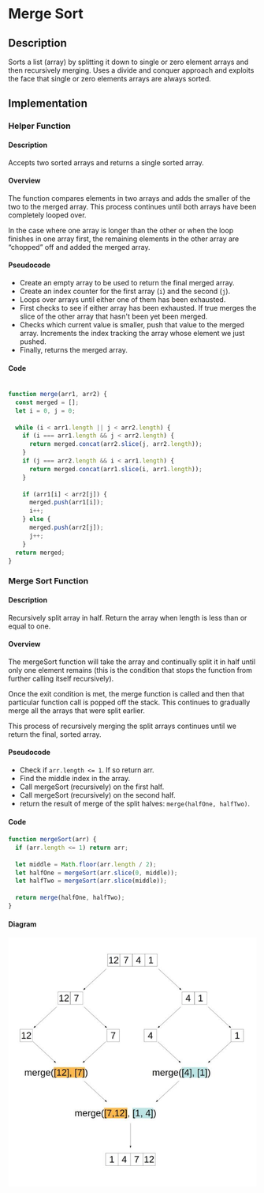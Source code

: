 # Merge Sort

## Description

Sorts a list (array) by splitting it down to single or zero element arrays and then recursively merging. Uses a divide and conquer approach and exploits the face that single or zero elements arrays are always sorted.

## Implementation

### Helper Function

#### Description

Accepts two sorted arrays and returns a single sorted array.

#### Overview

The function compares elements in two arrays and adds the smaller of the two to the merged array. This process continues until both arrays have been completely looped over.

In the case where one array is longer than the other or when the loop finishes in one array first, the remaining elements in the other array are “chopped” off and added the merged array.

#### Pseudocode

- Create an empty array to be used to return the final merged array.
- Create an index counter for the first array (`i`) and the second (`j`).
- Loops over arrays until either one of them has been exhausted.
- First checks to see if either array has been exhausted. If true merges the slice of the other array that hasn't been yet been merged.
- Checks which current value is smaller, push that value to the merged array. Increments the index tracking the array whose element we just pushed.
- Finally, returns the merged array.

#### Code

```javascript

function merge(arr1, arr2) {
  const merged = [];
  let i = 0, j = 0;

  while (i < arr1.length || j < arr2.length) {
    if (i === arr1.length && j < arr2.length) {
      return merged.concat(arr2.slice(j, arr2.length));
    }
    if (j === arr2.length && i < arr1.length) {
      return merged.concat(arr1.slice(i, arr1.length));
    }

    if (arr1[i] < arr2[j]) {
      merged.push(arr1[i]);
      i++;
    } else {
      merged.push(arr2[j]);
      j++;
    }
  return merged;
}
```

### Merge Sort Function

#### Description

Recursively split array in half. Return the array when length is less than or equal to one.

#### Overview

The mergeSort function will take the array and continually split it in half until only one element remains (this is the condition that stops the function from further calling itself recursively).

Once the exit condition is met, the merge function is called and then that particular function call is popped off the stack. This continues to gradually merge all the arrays that were split earlier.

This process of recursively merging the split arrays continues until we return the final, sorted array.

#### Pseudocode

- Check if `arr.length <= 1`. If so return arr.
- Find the middle index in the array.
- Call mergeSort (recursively) on the first half.
- Call mergeSort (recursively) on the second half.
- return the result of merge of the split halves: `merge(halfOne, halfTwo)`.

#### Code

```javascript
function mergeSort(arr) {
  if (arr.length <= 1) return arr;

  let middle = Math.floor(arr.length / 2);
  let halfOne = mergeSort(arr.slice(0, middle));
  let halfTwo = mergeSort(arr.slice(middle));

  return merge(halfOne, halfTwo);
}
```

#### Diagram

![Merge Sort](mergesort_1.jpg)
